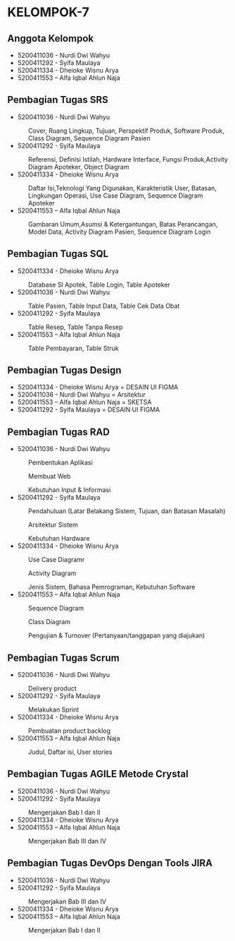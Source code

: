 # KELOMPOK-7

## Anggota Kelompok
<ul>
 <li>5200411036 - Nurdi Dwi Wahyu</li>
 <li>5200411292 - Syifa Maulaya</li>
 <li>5200411334 - Dheioke Wisnu Arya</li>
 <li>5200411553 – Alfa Iqbal Ahlun Naja</li>
</ul>

## Pembagian Tugas SRS
<ul>
 <li>5200411036 - Nurdi Dwi Wahyu</li>
  <ol>Cover, Ruang Lingkup, Tujuan, Perspektif Produk, Software Produk, Class Diagram, Sequence Diagram Pasien</ol>
 <li>5200411292 - Syifa Maulaya</li>
  <ol>Referensi, Definisi Istilah, Hardware Interface, Fungsi Produk,Activity Diagram Apoteker,  Object Diagram</ol>
 <li>5200411334 - Dheioke Wisnu Arya</li>
  <ol>Daftar Isi,Teknologi Yang Digunakan, Karakteristik User, Batasan,  Lingkungan Operasi, Use Case Diagram, Sequence Diagram Apoteker</ol>
 <li>5200411553 – Alfa Iqbal Ahlun Naja</li>
  <ol>Gambaran Umum,Asumsi & Ketergantungan, Batas Perancangan, Model Data, Activity Diagram Pasien, Sequence Diagram Login</ol>
</ul>

## Pembagian Tugas SQL
<ul>
 <li>5200411334 - Dheioke Wisnu Arya</li>
  <ol>Database SI Apotek, Table Login, Table Apoteker</ol>
 <li>5200411036 - Nurdi Dwi Wahyu</li>
  <ol>Table Pasien, Table Input Data, Table Cek Data Obat</ol>
 <li>5200411292 - Syifa Maulaya</li>
  <ol>Table Resep, Table Tanpa Resep</ol>
 <li>5200411553 – Alfa Iqbal Ahlun Naja</li>
  <ol>Table Pembayaran, Table Struk</ol>
</ul>

## Pembagian Tugas Design
<ul>
 <li>5200411334 - Dheioke Wisnu Arya = DESAIN UI FIGMA</li>
 <li>5200411036 - Nurdi Dwi Wahyu = Arsitektur</li>
 <li>5200411553 – Alfa Iqbal Ahlun Naja = SKETSA</li>
 <li>5200411292 - Syifa Maulaya = DESAIN UI FIGMA</li>
</ul>

## Pembagian Tugas RAD
<ul>
 <li>5200411036 - Nurdi Dwi Wahyu</li>
  <ol>Pembentukan Aplikasi</ol>
  <ol>Membuat Web</ol>
  <ol>Kebutuhan Input & Informasi</ol>
 <li>5200411292 - Syifa Maulaya</li>
  <ol>Pendahuluan (Latar Belakang Sistem, Tujuan, dan Batasan Masalah)</ol>
  <ol>Arsitektur Sistem</ol>
  <ol>Kebutuhan Hardware</ol>
 <li>5200411334 - Dheioke Wisnu Arya</li>
  <ol>Use Case Diagramr</ol>
  <ol>Activity Diagram</ol>
  <ol>Jenis Sistem, Bahasa Pemrograman, Kebutuhan Software</ol>
 <li>5200411553 – Alfa Iqbal Ahlun Naja</li>
  <ol>Sequence Diagram</ol>
  <ol>Class Diagram</ol>
  <ol>Pengujian & Turnover (Pertanyaan/tanggapan yang diajukan)</ol>
</ul>

## Pembagian Tugas Scrum
<ul>
 <li>5200411036 - Nurdi Dwi Wahyu</li>
  <ol>Delivery product</ol>
 <li>5200411292 - Syifa Maulaya</li>
  <ol>Melakukan Sprint</ol>
 <li>5200411334 - Dheioke Wisnu Arya</li>
  <ol>Pembuatan product backlog</ol>
 <li>5200411553 – Alfa Iqbal Ahlun Naja</li>
  <ol>Judul, Daftar isi, User stories</ol>
</ul>

## Pembagian Tugas AGILE Metode Crystal
<ul>
 <li>5200411036 - Nurdi Dwi Wahyu</li>
 <li>5200411292 - Syifa Maulaya</li>
  <ol>Mengerjakan Bab I dan II</ol>
 <li>5200411334 - Dheioke Wisnu Arya</li>
 <li>5200411553 – Alfa Iqbal Ahlun Naja</li>
  <ol>Mengerjakan Bab III dan IV</ol>
</ul>

## Pembagian Tugas DevOps Dengan Tools JIRA
<ul>
 <li>5200411036 - Nurdi Dwi Wahyu</li>
 <li>5200411292 - Syifa Maulaya</li>
  <ol>Mengerjakan Bab III dan IV</ol>
 <li>5200411334 - Dheioke Wisnu Arya</li>
 <li>5200411553 – Alfa Iqbal Ahlun Naja</li>
  <ol>Mengerjakan Bab I dan II</ol>
</ul>
